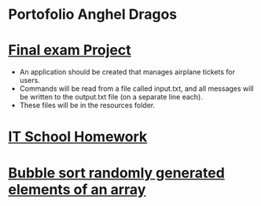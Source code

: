 # Portofolio Anghel Dragos

# [Final exam Project](https://github.com/AnghelDragos/Proiect_Final_IT_School)
- An application should be created that manages airplane tickets for users.
- Commands will be read from a file called input.txt, and all messages will be written to the output.txt file (on a separate line each).
- These files will be in the resources folder.

# [IT School Homework](https://github.com/AnghelDragos/TemeITSchool)

# [Bubble sort randomly generated elements of an array](https://github.com/AnghelDragos/BubbleSort/blob/master/src/Main.java)
